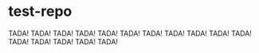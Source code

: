 # test-repo

TADA!
TADA!
TADA!
TADA!
TADA!
TADA!
TADA!
TADA!
TADA!
TADA!
TADA!
TADA!
TADA!
TADA!
TADA!
TADA!

